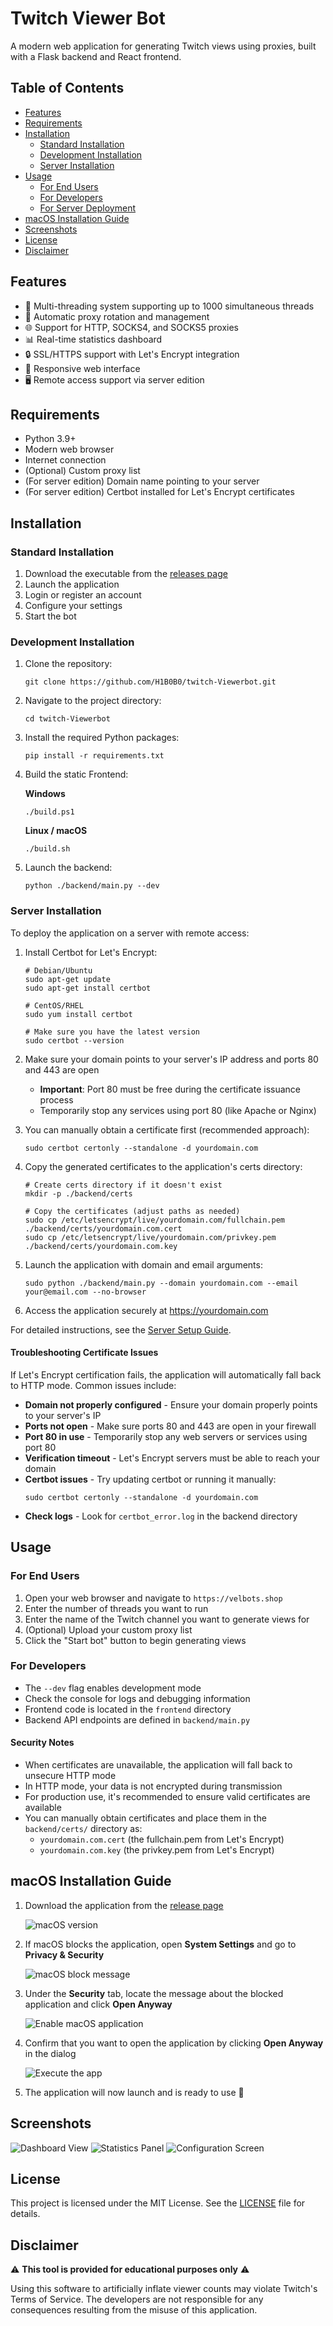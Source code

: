 # Twitch Viewer Bot

A modern web application for generating Twitch views using proxies, built with a Flask backend and React frontend.

## Table of Contents

- [Features](#features)
- [Requirements](#requirements)
- [Installation](#installation)
  - [Standard Installation](#standard-installation)
  - [Development Installation](#development-installation)
  - [Server Installation](#server-installation)
- [Usage](#usage)
  - [For End Users](#for-end-users)
  - [For Developers](#for-developers)
  - [For Server Deployment](#for-server-deployment)
- [macOS Installation Guide](#macos-installation-guide)
- [Screenshots](#screenshots)
- [License](#license)
- [Disclaimer](#disclaimer)

## Features

- 🚀 Multi-threading system supporting up to 1000 simultaneous threads
- 🔄 Automatic proxy rotation and management
- 🌐 Support for HTTP, SOCKS4, and SOCKS5 proxies
- 📊 Real-time statistics dashboard
- 🔒 SSL/HTTPS support with Let's Encrypt integration
- 📱 Responsive web interface
- 🖥️ Remote access support via server edition

## Requirements

- Python 3.9+
- Modern web browser
- Internet connection
- (Optional) Custom proxy list
- (For server edition) Domain name pointing to your server
- (For server edition) Certbot installed for Let's Encrypt certificates

## Installation

### Standard Installation

1. Download the executable from the [releases page](https://github.com/H1B0B0/twitch-Viewerbot/releases)
2. Launch the application
3. Login or register an account
4. Configure your settings
5. Start the bot

### Development Installation

1. Clone the repository:

   ```shell
   git clone https://github.com/H1B0B0/twitch-Viewerbot.git
   ```

2. Navigate to the project directory:

   ```shell
   cd twitch-Viewerbot
   ```

3. Install the required Python packages:

   ```shell
   pip install -r requirements.txt
   ```

4. Build the static Frontend:

   **Windows**

   ```shell
   ./build.ps1
   ```

   **Linux / macOS**

   ```shell
   ./build.sh
   ```

5. Launch the backend:
   ```shell
   python ./backend/main.py --dev
   ```

### Server Installation

To deploy the application on a server with remote access:

1. Install Certbot for Let's Encrypt:

   ```shell
   # Debian/Ubuntu
   sudo apt-get update
   sudo apt-get install certbot

   # CentOS/RHEL
   sudo yum install certbot

   # Make sure you have the latest version
   sudo certbot --version
   ```

2. Make sure your domain points to your server's IP address and ports 80 and 443 are open

   - **Important**: Port 80 must be free during the certificate issuance process
   - Temporarily stop any services using port 80 (like Apache or Nginx)

3. You can manually obtain a certificate first (recommended approach):

   ```shell
   sudo certbot certonly --standalone -d yourdomain.com
   ```

4. Copy the generated certificates to the application's certs directory:

   ```shell
   # Create certs directory if it doesn't exist
   mkdir -p ./backend/certs

   # Copy the certificates (adjust paths as needed)
   sudo cp /etc/letsencrypt/live/yourdomain.com/fullchain.pem ./backend/certs/yourdomain.com.cert
   sudo cp /etc/letsencrypt/live/yourdomain.com/privkey.pem ./backend/certs/yourdomain.com.key
   ```

5. Launch the application with domain and email arguments:

   ```shell
   sudo python ./backend/main.py --domain yourdomain.com --email your@email.com --no-browser
   ```

6. Access the application securely at https://yourdomain.com

For detailed instructions, see the [Server Setup Guide](docs/SERVER_SETUP.md).

#### Troubleshooting Certificate Issues

If Let's Encrypt certification fails, the application will automatically fall back to HTTP mode. Common issues include:

- **Domain not properly configured** - Ensure your domain properly points to your server's IP
- **Ports not open** - Make sure ports 80 and 443 are open in your firewall
- **Port 80 in use** - Temporarily stop any web servers or services using port 80
- **Verification timeout** - Let's Encrypt servers must be able to reach your domain
- **Certbot issues** - Try updating certbot or running it manually:
  ```shell
  sudo certbot certonly --standalone -d yourdomain.com
  ```
- **Check logs** - Look for `certbot_error.log` in the backend directory

## Usage

### For End Users

1. Open your web browser and navigate to `https://velbots.shop`
2. Enter the number of threads you want to run
3. Enter the name of the Twitch channel you want to generate views for
4. (Optional) Upload your custom proxy list
5. Click the "Start bot" button to begin generating views

### For Developers

- The `--dev` flag enables development mode
- Check the console for logs and debugging information
- Frontend code is located in the `frontend` directory
- Backend API endpoints are defined in `backend/main.py`

#### Security Notes

- When certificates are unavailable, the application will fall back to unsecure HTTP mode
- In HTTP mode, your data is not encrypted during transmission
- For production use, it's recommended to ensure valid certificates are available
- You can manually obtain certificates and place them in the `backend/certs/` directory as:
  - `yourdomain.com.cert` (the fullchain.pem from Let's Encrypt)
  - `yourdomain.com.key` (the privkey.pem from Let's Encrypt)

## macOS Installation Guide

1. Download the application from the [release page](https://github.com/H1B0B0/twitch-Viewerbot/releases)

   ![macOS version](./images/macos_file.png)

2. If macOS blocks the application, open **System Settings** and go to **Privacy & Security**

   ![macOS block message](./images/macos_block.png)

3. Under the **Security** tab, locate the message about the blocked application and click **Open Anyway**

   ![Enable macOS application](images/enable_macos.png)

4. Confirm that you want to open the application by clicking **Open Anyway** in the dialog

   ![Execute the app](./images/use_macos.png)

5. The application will now launch and is ready to use 🚀

## Screenshots

![Dashboard View](https://github.com/user-attachments/assets/c292df62-3bde-4240-93c3-a83f573af90e)
![Statistics Panel](https://github.com/user-attachments/assets/ff64062e-7b30-4b14-9faf-0f798197222f)
![Configuration Screen](https://github.com/user-attachments/assets/349d778e-310a-4899-9667-8e1da2893fa8)

## License

This project is licensed under the MIT License. See the [LICENSE](LICENSE) file for details.

## Disclaimer

⚠️ **This tool is provided for educational purposes only** ⚠️

Using this software to artificially inflate viewer counts may violate Twitch's Terms of Service. The developers are not responsible for any consequences resulting from the misuse of this application.
